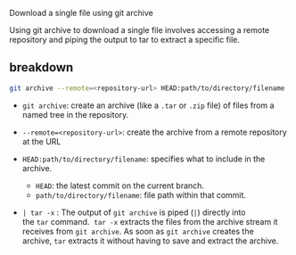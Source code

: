 Download a single file using git archive

Using git archive to download a single file involves accessing a remote repository and piping the output to tar to extract a specific file.
## breakdown
```bash
git archive --remote=<repository-url> HEAD:path/to/directory/filename | tar -x
```
- `git archive`: create an archive (like a `.tar` or `.zip` file) of files from a named tree in the repository.
  
- `--remote=<repository-url>`: create the archive from a remote repository at the URL
  
- `HEAD:path/to/directory/filename`: specifies what to include in the archive. 
	- `HEAD`: the latest commit on the current branch. 
	- `path/to/directory/filename`: file path within that commit. 
  
- `| tar -x` : The output of `git archive` is piped (`|`) directly into the `tar` command. 
  `tar -x` extracts the files from the archive stream it receives from `git archive`.
  As soon as `git archive` creates the archive, `tar` extracts it without having to save and extract the archive.
